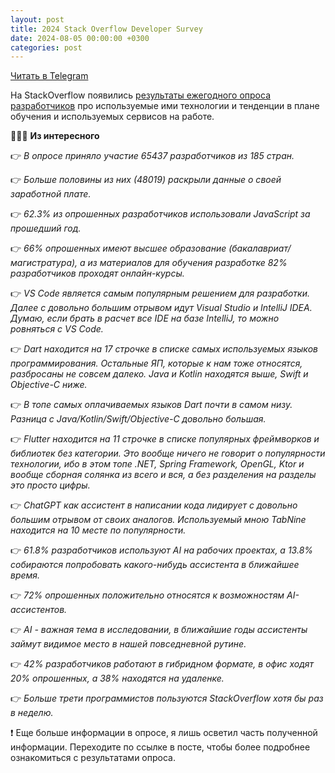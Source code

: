 ```yaml
---
layout: post
title: 2024 Stack Overflow Developer Survey
date: 2024-08-05 00:00:00 +0300
categories: post
---
```


[Читать в Telegram](https://t.me/fluttermiddlepodcast/285)

На StackOverflow появились [результаты ежегодного опроса разработчиков](https://survey.stackoverflow.co/2024/) про
используемые ими технологии и тенденции в плане обучения и используемых сервисов на работе.

👨🏻‍💻 **Из интересного**

👉 *В опросе приняло участие 65437 разработчиков из 185 стран.*

👉 *Больше половины из них (48019) раскрыли данные о своей заработной плате.*

👉 *62.3% из опрошенных разработчиков использовали JavaScript за прошедший год.*

👉 *66% опрошенных имеют высшее образование (бакалавриат/магистратура), а из материалов для обучения разработке 82%
разработчиков проходят онлайн-курсы.*

👉 *VS Code является самым популярным решением для разработки. Далее с довольно большим отрывом идут Visual Studio и
IntelliJ IDEA. Думаю, если брать в расчет все IDE на базе IntelliJ, то можно ровняться с VS Code.*

👉 *Dart находится на 17 строчке в списке самых используемых языков программирования. Остальные ЯП, которые к нам тоже
относятся, разбросаны не совсем далеко. Java и Kotlin находятся выше, Swift и Objective-C ниже.*

👉 *В топе самых оплачиваемых языков Dart почти в самом низу. Разница с Java/Kotlin/Swift/Objective-C довольно большая.*

👉 *Flutter находится на 11 строчке в списке популярных фреймворков и библиотек без категории. Это вообще ничего не
говорит о популярности технологии, ибо в этом топе .NET, Spring Framework, OpenGL, Ktor и вообще сборная солянка из
всего и вся, а без разделения на разделы это просто цифры.*

👉 *ChatGPT как ассистент в написании кода лидирует с довольно большим отрывом от своих аналогов. Используемый мною
TabNine находится на 10 месте по популярности.*

👉 *61.8% разработчиков используют AI на рабочих проектах, а 13.8% собираются попробовать какого-нибудь ассистента в
ближайшее время.*

👉 *72% опрошенных положительно относятся к возможностям AI-ассистентов.*

👉 *AI - важная тема в исследовании, в ближайшие годы ассистенты займут видимое место в нашей повседневной рутине.*

👉 *42% разработчиков работают в гибридном формате, в офис ходят 20% опрошенных, а 38% находятся на удаленке.*

👉 *Больше трети программистов пользуются StackOverflow хотя бы раз в неделю.*

❗️ Еще больше информации в опросе, я лишь осветил часть полученной информации. Переходите по ссылке в посте, чтобы более
подробнее ознакомиться с результатами опроса.
